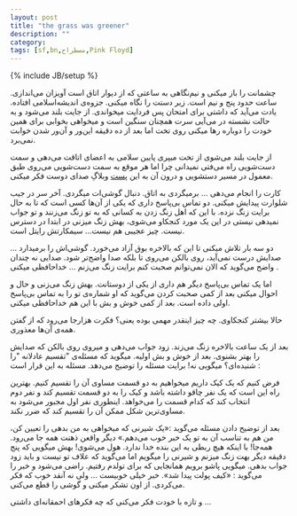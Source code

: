 ```yaml
---
layout: post
title: "the grass was greener"
description: ""
category: 
tags: [sf,bn,مصطراح,Pink Floyd]
---
```

{% include JB/setup %}
<p>
چشمانت را باز میکنی و نیم‌نگاهی به ساعتی که از دیوار اتاق است آویزان می‌اندازی. ساعت حدود پنج و نیم است. زیر دستت را نگاه میکنی. جزوه‌ی اندیشه‌اسلامی افتاده. یادت می‌آید که داشتی برای امتحان پس فردایت میخواندی. از جایت بلند می‌شود و به حالت نشسته در می‌آیی سرت همچنان سنگین است و میخواهی بخوابی برای همین خودت را دوباره رها میکنی روی تخت اما بعد از ده دقیقه این‌ور و آن‌ور شدن خوابت نمی‌برد. 
</p>
<p>
از جایت بلند می‌شوی از تخت میپری پایین سلامی به اعضای اتاقت می‌دهی و سمت دست‌شویی راه می‌فتی نمیدانی چرا اما هر موقع به سمت دست‌شویی می‌روی طبق معمول در مسیر دستشویی و درون آن به این 
<a href="http://sedayedoost.blogfa.com/post-349.aspx">پست</a>
وبلاگِ صدای دوست فکر میکنی. </p>
<p>
کارت را انجام می‌دهی ... برمیگردی به اتاق. دنبال گوشی‌ات میگردی. آخر سر در جیب شلوارت پیدایش میکنی. دو تماس بی‌پاسخ داری که یکی از آن‌ها کسی است که تا به حال برایت زنگ نزده. با این که اهل زنگ زدن به کسانی که به تو زنگ می‌زنند و تو جواب نمیدهی نیستی در این یک مورد کنجکاو می‌شوی، بهش زنگ میزنی در ابتدا در دسترس نیست. چیز عجیبی هم نیست... سیمکارتش رایتل است.
</p>
<p>
دو سه بار تلاش میکنی تا این که بالاخره بوق آزاد می‌خورد. گوشی‌اش را برمیدارد ... صدایش درست نمی‌آید، روی بالکن می‌روی تا بلکه صدا واضح‌تر شود. صدایی نه چندان واضح می‌گوید که الان نمی‌توانم صحبت کنم برایت زنگ می‌زنم ... خداحافظی میکنی .
</p>
<p>
اما یک تماس بی‌پاسخ دیگر هم داری از یکی از دوستانت. بهش زنگ می‌زنی و حال و احوال میکنی بعد از کمی صحبت کردن می‌گوید که او شماره‌ی تو را به تماس بی‌پاسخ اولی داده است. بعد از کمی خوش و بش با این هم خداحافظی میکنی.
</p>
<p>
حالا بیشتر کنجکاوی. چه چیز اینقدر مهمی بوده یعنی؟ فکرت هزارجا می‌رود که از گفتن همه‌ی آن‌ها معذوری. 
</p>
<p>
بعد از یک ساعت بالاخره زنگ می‌زند. زود جواب می‌دهی و میروی روی بالکن که صدایش را بهتر بشنوی. بعد از خوش و بش اولیه. میگوید که مسئله‌ی "تقسیم عادلانه "را شنیده‌ای؟ میگویی نه! برایت مسئله را توضیح می‌دهد. مسئله به این قرار است :
</p>
<p>
فرض کنیم که یک کیک داریم میخواهیم به دو قسمت مساوی آن را تقسیم کنیم. بهترین راه این است که یک نفر چاقو داشته باشد و کیک را به دو قسمت تقسیم کند و نفر دوم انتخاب کند که کدام قسمت را می‌خواهد. اینطوری نفر اول مجبور می‌شود به مساوی‌ترین شکل ممکن آن را تقسیم کند که ضرر نکند.
</p>

<p>
بعد از توضیح دادن مسئله می‌گوید :«یک شیرنی که میخواهی به من بدهی را تعیین کن، من هم به تناسب آن به تو یک خبر خوب می‌دهم.» دیگر واقعن ذهنت همه جا می‌رود. همه‌جا! با اینکه هیچ ربطی به این بنده خدا ندارد. هول می‌شوی! بهش میگویی که پنج دقیقه دیگر بهت زنگ میزنم و شیرنی را میگویم اما می‌گوید که علاف تو نیست و باید زود جواب بدهی. میگویی پاشو برویم همانجایی که برای تولدم رفتیم. راضی می‌شود و خبر را می‌گوید : «کیف پولت پیدا شد». خبر خیلی خوبیست ... ولی نه آنقد خوب که فکر می‌کردی. از اون تشکر میکنی و گوشی را قطع می‌کنی.
</p>
<p>
و تازه با خودت فکر می‌کنی که چه فکرهای احمقانه‌ای داشتی ...
</p>
